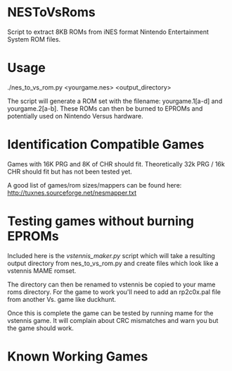 # NESToVsRoms
Script to extract 8KB ROMs from iNES format Nintendo Entertainment System ROM files.

# Usage
./nes_to_vs_rom.py <yourgame.nes> <output_directory>

The script will generate a ROM set with the filename: yourgame.1[a-d] and yourgame.2[a-b]. These ROMs can then be burned to EPROMs and potentially used on Nintendo Versus hardware.

# Identification Compatible Games
Games with 16K PRG and 8K of CHR should fit. Theoretically 32k PRG / 16k CHR should fit but has not been tested yet.

A good list of games/rom sizes/mappers can be found here: http://tuxnes.sourceforge.net/nesmapper.txt

# Testing games without burning EPROMs
Included here is the _vstennis_maker.py_ script which will take a resulting output directory from nes_to_vs_rom.py and create files which look like a vstennis MAME romset.

The directory can then be renamed to vstennis be copied to your mame roms directory. For the game to work you'll need to add an rp2c0x.pal file from another Vs. game like duckhunt.

Once this is complete the game can be tested by running mame for the vstennis game. It will complain about CRC mismatches and warn you but the game should work.
# Known Working Games
